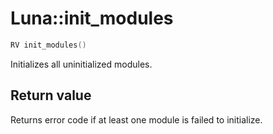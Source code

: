 # Luna::init_modules

```c++
RV init_modules()
```

Initializes all uninitialized modules. 



## Return value
Returns error code if at least one module is failed to initialize. 

